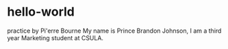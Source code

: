 # hello-world
practice by Pi'erre Bourne
My name is Prince Brandon Johnson, I am a third year Marketing student at CSULA. 

